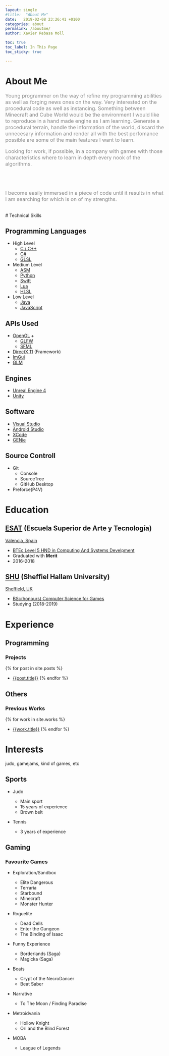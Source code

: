 ```yaml
---
layout: single
#title:  "About Me"
date:   2019-02-08 23:26:41 +0100
categories: about
permalink: /aboutme/
author: Xavier Rebasa Moll

toc: true
toc_label: In This Page
toc_sticky: true

---
```



# About Me
<font style="opacity: 0.5" size= "3">
Young programmer on the way of refine my programming abilities as well as forging news ones on the way. Very interested on the procedural code as well as instancing. Something between Minecraft and Cube World would be the environment I would like to reproduce in a hand made engine as I am learning. Generate a procedural terrain, handle the information of the world, discard the unnecesary information and render all with the best perfomance possible are some of the main features I want to learn.

<br>

Looking for work, if possible, in a company with games with those characteristics where to learn in depth every nook of the algorithms.

<br>
<br>

I become easily immersed in a piece of code until it results in what I am searching for which is on of my strengths. 

</font>
<br>
# Technical Skills

## Programming Languages
- High Level
  - [C / C++](http://www.cplusplus.com/)
  - [C#](https://docs.microsoft.com/en-us/dotnet/csharp/programming-guide/)
  - [GLSL](https://www.khronos.org/opengl/wiki/Core_Language_(GLSL))
- Medium Level
  - [ASM](#!)
  - [Python](https://www.python.org/)
  - [Swift](https://developer.apple.com/swift/)
  - [Lua](https://www.lua.org/)
  - [HLSL](https://docs.microsoft.com/en-us/windows/desktop/direct3dhlsl/dx-graphics-hlsl)
- Low Level
  - [Java](https://www.java.com/en/)
  - [JavaScript](https://www.javascript.com/)

## APIs Used

- [OpenGL](https://www.opengl.org/) +
	- [GLFW](https://www.glfw.org/)
	- [SFML](https://www.sfml-dev.org)
- [DirectX 11](#!) (Framework)
- [ImGui](https://github.com/ocornut/imgui)
- [GLM](https://glm.g-truc.net/0.9.9/index.html)

## Engines
- [Unreal Engine 4](https://www.unrealengine.com/en-US/what-is-unreal-engine-4)
- [Unity](https://unity3d.com/)

## Software
- [Visual Studio](https://visualstudio.microsoft.com/)
- [Android Studio](#!)
- [XCode](#!)
- [GENie](https://github.com/bkaradzic/GENie)

## Source Controll
- Git
  - Console
  - SourceTree
  - GitHub Desktop
- Preforce(P4V)

# Education

## [ESAT](https://www.esat.es/) (Escuela Superior de Arte y Tecnología)
<a href="https://www.google.com/maps/place/ESAT+-+Escuela+Superior+de+Arte+y+Tecnolog%C3%ADa/@39.4778271,-0.3754507,17z/data=!3m1!4b1!4m5!3m4!1s0xd6048ad1c6e6aef:0x3f3bd8ce9722b1f3!8m2!3d39.477823!4d-0.373262"><i class= "fas fa-fw fa-map-marker-alt" aria-hidden="true"></i> Valencia, Spain</a>
- [BTEc Level 5 HND in Computing And Systems Develpment](https://www.esat.es/estudios/carreras/carrera-programacion-videojuegos/)
- Graduated with **Merit** 
- 2016-2018

## [SHU](https://www.shu.ac.uk/) (Sheffiel Hallam University)
<a href="https://www.google.com/maps/place/Sheffield+Hallam+University/@53.3782423,-1.4680749,17z/data=!3m1!4b1!4m5!3m4!1s0x487982831b2243e9:0x37add1086f57be4f!8m2!3d53.3782391!4d-1.4658862" ><i class= "fas fa-fw fa-map-marker-alt" aria-hidden="true"></i> Sheffield, UK</a>
- [BSc(honours) Computer Science for Games](https://www.shu.ac.uk/courses/computing/bsc-honours-computer-science-for-games/full-time/2019)
- Studying (2018-2019)


# Experience
## Programming

### Projects

  {% for post in site.posts %}
  - [{{post.title}}]({{post.url}})
  {% endfor %}

## Others

### Previous Works
  {% for work in site.works %}
  - [{{work.title}}]({{work.url}})
  {% endfor %}

# Interests

judo, gamejams, kind of games, etc

## Sports

- Judo
	- Main sport
	- 15 years of experience
	- Brown belt

- Tennis
	- 3 years of experience

## Gaming

### Favourite Games

- Exploration/Sandbox
  - Elite Dangerous
  - Terraria
  - Starbound
  - Minecraft
  - Monster Hunter

- Roguelite
  - Dead Cells
  - Enter the Gungeon
  - The Binding of Isaac

- Funny Experience
  - Borderlands (Saga)
  - Magicka (Saga)

- Beats
  - Crypt of the NecroDancer
  - Beat Saber

- Narrative
	- To The Moon / Finding Paradise

- Metroidvania
  - Hollow Knight
  - Ori and the Blind Forest

- MOBA
  - League of Legends
